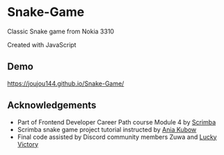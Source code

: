 # Snake-Game
Classic Snake game from Nokia 3310

Created with JavaScript

## Demo

https://joujou144.github.io/Snake-Game/

## Acknowledgements
- Part of Frontend Developer Career Path course Module 4 by [Scrimba](https://scrimba.com/learn/frontend)
- Scrimba snake game project tutorial instructed by [Ania Kubow](https://www.youtube.com/c/AniaKub%C3%B3w)
- Final code assisted by Discord community members Zuwa and [Lucky Victory](https://github.com/Lucky-victory)


